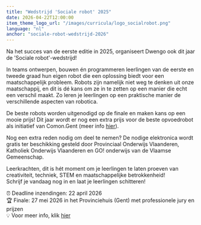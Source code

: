 ```yaml
---
title: "Wedstrijd 'Sociale robot' 2025"
date: 2026-04-22T12:00:00
item_theme_logo_url: "/images/curricula/logo_socialrobot.png"
language: "nl"
anchor: "sociale-robot-wedstrijd-2026"
---
```


Na het succes van de eerste editie in 2025, organiseert Dwengo ook dit jaar de 'Sociale robot'-wedstrijd!

In teams ontwerpen, bouwen én programmeren leerlingen van de eerste en tweede graad hun eigen robot die een oplossing biedt voor een maatschappelijk probleem. Robots zijn namelijk niet weg te denken uit onze maatschappij, en dit is dé kans om ze in te zetten op een manier die echt een verschil maakt. Zo leren je leerlingen op een praktische manier de verschillende aspecten van robotica. 

De beste robots worden uitgenodigd op de finale en maken kans op een mooie prijs! Dit jaar wordt er nog een extra prijs voor de beste opvoedrobot als initiatief van Comon.Gent (meer info [hier](https://comon.gent/opvoeden-met-vertrouwen)).

Nog een extra reden nodig om deel te nemen? De nodige elektronica wordt gratis ter beschikking gesteld door Provinciaal Onderwijs Vlaanderen, Katholiek Onderwijs Vlaanderen en GO! onderwijs van de Vlaamse Gemeenschap.

Leerkrachten, dit is hét moment om je leerlingen te laten proeven van creativiteit, techniek, STEM en maatschappelijke betrokkenheid! <br>
Schrijf je vandaag nog in en laat je leerlingen schitteren!

⏰ Deadline inzendingen: 22 april 2026 <br>
🏆 Finale: 27 mei 2026 in het Provinciehuis (Gent) met professionele jury en prijzen <br>
💡 Voor meer info, klik [hier](https://dwengo.org/socialerobotwedstrijd/)